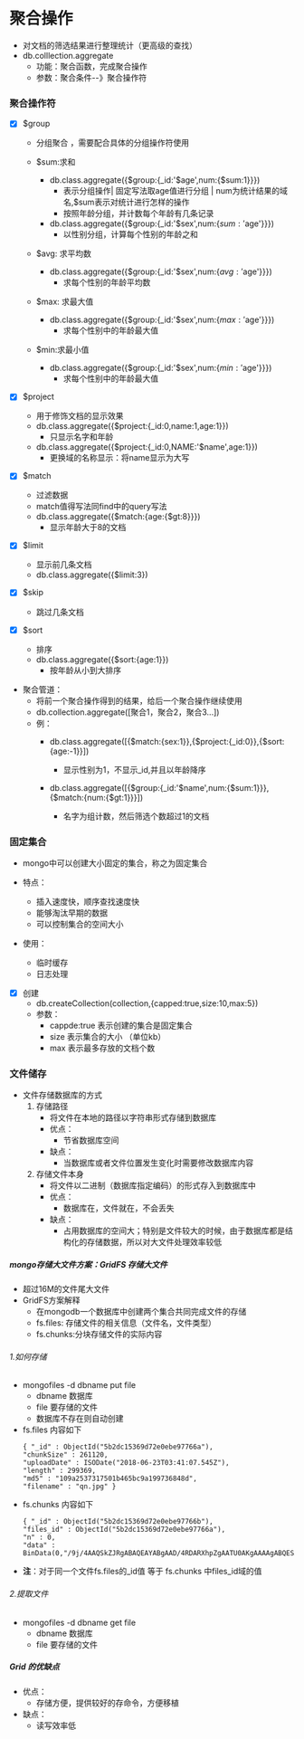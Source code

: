 # 聚合操作
- 对文档的筛选结果进行整理统计（更高级的查找）
- db.colllection.aggregate
    - 功能：聚合函数，完成聚合操作
    - 参数：聚合条件--》聚合操作符

### 聚合操作符
- [x] $group   
    - 分组聚合 ，需要配合具体的分组操作符使用
    - $sum:求和
        - db.class.aggregate({$group:{_id:'$age',num:{$sum:1}}})
            - 表示分组操作| 固定写法取age值进行分组 | num为统计结果的域名,$sum表示对统计进行怎样的操作
            - 按照年龄分组，并计数每个年龄有几条记录
        - db.class.aggregate({$group:{_id:'$sex',num:{$sum:'$age'}}})
            - 以性别分组，计算每个性别的年龄之和
    - $avg: 求平均数
        - db.class.aggregate({$group:{_id:'$sex',num:{$avg:'$age'}}})
            - 求每个性别的年龄平均数

    - $max: 求最大值
        - db.class.aggregate({$group:{_id:'$sex',num:{$max:'$age'}}})
            - 求每个性别中的年龄最大值
    - $min:求最小值
        - db.class.aggregate({$group:{_id:'$sex',num:{$min:'$age'}}})   
            - 求每个性别中的年龄最大值
- [x] $project
    - 用于修饰文档的显示效果   
    - db.class.aggregate({$project:{_id:0,name:1,age:1}})
        - 只显示名字和年龄
    - db.class.aggregate({$project:{_id:0,NAME:'$name',age:1}})
        - 更换域的名称显示：将name显示为大写

- [x] $match 
    - 过滤数据   
    - match值得写法同find中的query写法
    - db.class.aggregate({$match:{age:{$gt:8}}})
        - 显示年龄大于8的文档


- [x] $limit
    - 显示前几条文档
    - db.class.aggregate({$limit:3})
- [x] $skip
    - 跳过几条文档 

- [x] $sort 
    - 排序
    - db.class.aggregate({$sort:{age:1}})
        - 按年龄从小到大排序
- 聚合管道：
    - 将前一个聚合操作得到的结果，给后一个聚合操作继续使用
    - db.collection.aggregate([聚合1，聚合2，聚合3...])
    - 例：
        - db.class.aggregate([{$match:{sex:1}},{$project:{_id:0}},{$sort:{age:-1}}])
            - 显示性别为1，不显示_id,并且以年龄降序

        - db.class.aggregate([{$group:{_id:'$name',num:{$sum:1}}},{$match:{num:{$gt:1}}}])
            - 名字为组计数，然后筛选个数超过1的文档
























### 固定集合
- mongo中可以创建大小固定的集合，称之为固定集合

- 特点：
    - 插入速度快，顺序查找速度快
    - 能够淘汰早期的数据
    - 可以控制集合的空间大小
- 使用：
    - 临时缓存
    - 日志处理
- [x] 创建
    - db.createCollection(collection,{capped:true,size:10,max:5})
    - 参数：
        - cappde:true 表示创建的集合是固定集合
        - size  表示集合的大小  （单位kb）
        - max   表示最多存放的文档个数





### 文件储存
- 文件存储数据库的方式
    1. 存储路径
        - 将文件在本地的路径以字符串形式存储到数据库
        - 优点：
            - 节省数据库空间
        - 缺点：
            - 当数据库或者文件位置发生变化时需要修改数据库内容 
    2. 存储文件本身
        - 将文件以二进制（数据库指定编码）的形式存入到数据库中
        - 优点：
            - 数据库在，文件就在，不会丢失
        - 缺点：
            - 占用数据库的空间大；特别是文件较大的时候，由于数据库都是结构化的存储数据，所以对大文件处理效率较低 

##### mongo存储大文件方案：GridFS 存储大文件
- 超过16M的文件尾大文件
- GridFS方案解释
    - 在mongodb一个数据库中创建两个集合共同完成文件的存储
    - fs.files: 存储文件的相关信息（文件名，文件类型）
    - fs.chunks:分块存储文件的实际内容
######  1.如何存储
- mongofiles -d dbname put file
    - dbname 数据库
    - file   要存储的文件
    - 数据库不存在则自动创建
- fs.files 内容如下
    ```
    { "_id" : ObjectId("5b2dc15369d72e0ebe97766a"), 
    "chunkSize" : 261120,
    "uploadDate" : ISODate("2018-06-23T03:41:07.545Z"), 
    "length" : 299369, 
    "md5" : "109a2537317501b465bc9a199736848d", 
    "filename" : "qn.jpg" }
    ```
- fs.chunks 内容如下
    ```
    { "_id" : ObjectId("5b2dc15369d72e0ebe97766b"), 
    "files_id" : ObjectId("5b2dc15369d72e0ebe97766a"), 
    "n" : 0,
    "data" : BinData(0,"/9j/4AAQSkZJRgABAQEAYABgAAD/4RDARXhpZgAATU0AKgAAAAgABQESAAMAAAAB........
    ```
- **注**：对于同一个文件fs.files的_id值 等于 fs.chunks 中files_id域的值

###### 2.提取文件
- mongofiles -d dbname get file
    - dbname 数据库
    - file   要存储的文件

##### Grid 的优缺点
- 优点：
    - 存储方便，提供较好的存命令，方便移植
- 缺点：
    - 读写效率低 




















